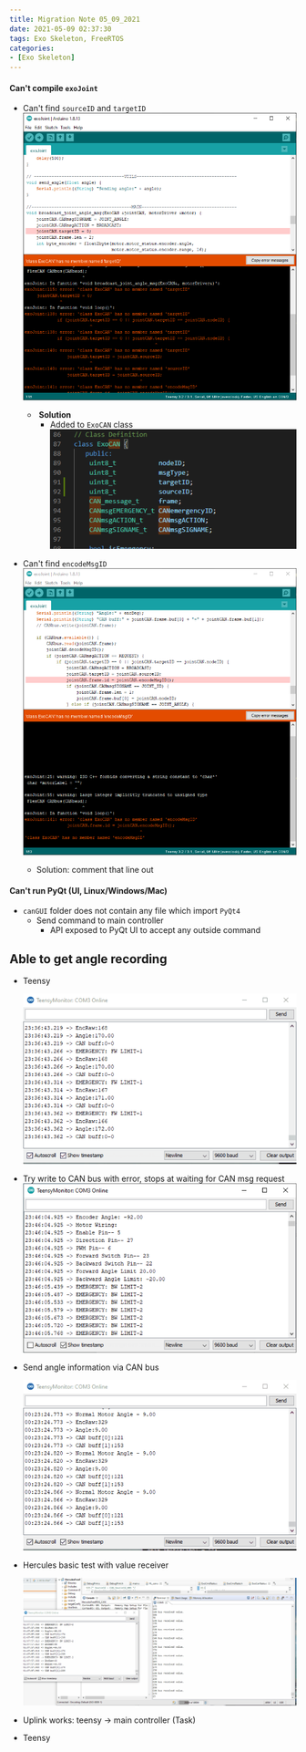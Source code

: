 ```yaml
---
title: Migration Note 05_09_2021
date: 2021-05-09 02:37:30
tags: Exo Skeleton, FreeRTOS
categories:
- [Exo Skeleton]
---
```



#### Can't compile `exoJoint` 

- Can't find `sourceID` and `targetID`![image-20210509183446878](https://raw.githubusercontent.com/bifeitang/blog-img-hosting-yang/master/article_imgs/image-20210509183446878.png)
  - ​	**Solution**
    - Added to `ExoCAN` class
      ![image-20210509183558145](https://raw.githubusercontent.com/bifeitang/blog-img-hosting-yang/master/article_imgs/image-20210509183558145.png)

- Can't find `encodeMsgID`
  ![image-20210509183756498](https://raw.githubusercontent.com/bifeitang/blog-img-hosting-yang/master/article_imgs/image-20210509183756498.png)
  -  Solution: comment that line out



#### Can't run PyQt (UI, Linux/Windows/Mac)

- `canGUI` folder does not contain any file which import `PyQt4`
  - Send command to main controller 
    - API exposed to PyQt UI to accept any outside command 

## Able to get angle recording

- Teensy

  ![AngleRecord](https://raw.githubusercontent.com/bifeitang/blog-img-hosting-yang/master/article_imgs/AngleRecord.gif)

- Try write to CAN bus with error, stops at waiting for CAN msg request
  ![image-20210509234646787](https://raw.githubusercontent.com/bifeitang/blog-img-hosting-yang/master/article_imgs/image-20210509234646787.png)

- Send angle information via CAN bus

  ![AngleCANRecorder](https://raw.githubusercontent.com/bifeitang/blog-img-hosting-yang/master/article_imgs/AngleCANRecorder.gif)

- Hercules basic test with value receiver

  ![AngleMainControllerCommunication](https://raw.githubusercontent.com/bifeitang/blog-img-hosting-yang/master/article_imgs/AngleMainControllerCommunication.gif)





- Uplink works: teensy -> main controller (Task)
- Teensy 